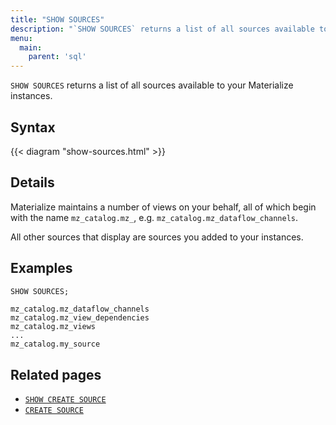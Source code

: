 ```yaml
---
title: "SHOW SOURCES"
description: "`SHOW SOURCES` returns a list of all sources available to your Materialize instances."
menu:
  main:
    parent: 'sql'
---
```


`SHOW SOURCES` returns a list of all sources available to your Materialize instances.

## Syntax

{{< diagram "show-sources.html" >}}

## Details

Materialize maintains a number of views on your behalf, all of which begin with the name
`mz_catalog.mz_`, e.g. `mz_catalog.mz_dataflow_channels`.

All other sources that display are sources you added to your instances.

## Examples

```sql
SHOW SOURCES;
```
```nofmt
mz_catalog.mz_dataflow_channels
mz_catalog.mz_view_dependencies
mz_catalog.mz_views
...
mz_catalog.my_source
```

## Related pages

- [`SHOW CREATE SOURCE`](../show-create-source)
- [`CREATE SOURCE`](../create-source)
